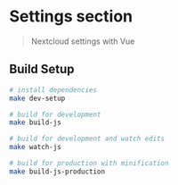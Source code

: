 # Settings section

> Nextcloud settings with Vue

## Build Setup

``` bash
# install dependencies
make dev-setup

# build for development
make build-js

# build for development and watch edits
make watch-js

# build for production with minification
make build-js-production
```